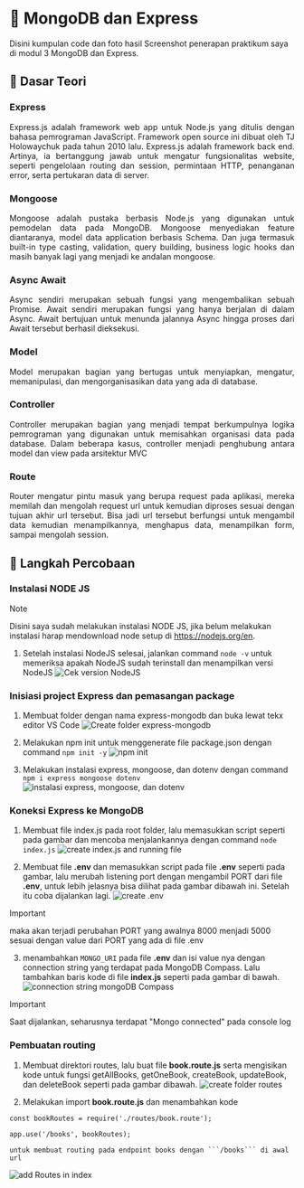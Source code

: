 # :ledger: MongoDB dan Express

Disini kumpulan code dan foto hasil Screenshot penerapan praktikum saya di modul 3 MongoDB dan Express.
## :memo: Dasar Teori
### Express
<p style='text-align: justify;'> Express.js adalah framework web app untuk Node.js yang ditulis dengan bahasa pemrograman JavaScript. Framework open source ini dibuat oleh TJ Holowaychuk pada tahun 2010 lalu. Express.js adalah framework back end. Artinya, ia bertanggung jawab untuk mengatur fungsionalitas website, seperti pengelolaan routing dan session, permintaan HTTP, penanganan error, serta pertukaran data di server. </p>

### Mongoose
<p style='text-align: justify;'> Mongoose adalah pustaka berbasis Node.js yang digunakan untuk pemodelan data pada MongoDB. Mongoose menyediakan feature diantaranya, model data application berbasis Schema. Dan juga termasuk built-in type casting, validation, query building, business logic hooks dan masih banyak lagi yang menjadi ke andalan mongoose. </p>

### Async Await
<p style='text-align: justify;'> Async sendiri merupakan sebuah fungsi yang mengembalikan sebuah Promise. Await sendiri merupakan fungsi yang hanya berjalan di dalam Async. Await bertujuan untuk menunda jalannya Async hingga proses dari Await tersebut berhasil dieksekusi. </p>

### Model
<p style='text-align: justify;'> Model merupakan bagian yang bertugas untuk menyiapkan, mengatur, memanipulasi, dan mengorganisasikan data yang ada di database. </p>

### Controller
<p style='text-align: justify;'> Controller merupakan bagian yang menjadi tempat berkumpulnya logika pemrograman yang digunakan untuk memisahkan organisasi data pada database. Dalam beberapa kasus, controller menjadi penghubung antara model dan view pada arsitektur MVC </p>

### Route
<p style='text-align: justify;'> Router mengatur pintu masuk yang berupa request pada aplikasi, mereka memilah dan mengolah request url untuk kemudian diproses sesuai dengan tujuan akhir url tersebut. Bisa jadi url tersebut berfungsi untuk mengambil data kemudian menampilkannya, menghapus data, menampilkan form, sampai mengolah session. </p>

## :scroll: Langkah Percobaan
### Instalasi NODE JS
<!-- > :information_source: **NOTE : Disini saya sudah melakukan instalasi NODE JS, jika belum melakukan instalasi harap mendownload node setup di https://nodejs.org/en dan menjalankannya.** -->
> [!NOTE]
> Disini saya sudah melakukan instalasi NODE JS, jika belum melakukan instalasi harap mendownload node setup di https://nodejs.org/en.
1. Setelah instalasi NodeJS selesai, jalankan command ```node -v``` untuk memeriksa apakah NodeJS sudah terinstall dan menampilkan versi NodeJS
![Cek version NodeJS](../Screenshot/praktikum_3/1_check_node.png)

### Inisiasi project Express dan pemasangan package
1. Membuat folder dengan nama express-mongodb dan buka lewat tekx editor VS Code
![Create folder express-mongodb](../Screenshot/praktikum_3/2_create_folder.png)

2. Melakukan npm init untuk menggenerate file package.json dengan command ```npm init -y```
![npm init](../Screenshot/praktikum_3/3_npm_init.png)

3. Melakukan instalasi express, mongoose, dan dotenv dengan command ```npm i express mongoose dotenv```
![instalasi express, mongoose, dan dotenv](../Screenshot/praktikum_3/4_installExpress,mongoose,env.png)

### Koneksi Express ke MongoDB
1. Membuat file index.js pada root folder, lalu memasukkan script seperti pada gambar dan mencoba menjalankannya dengan command ```node index.js```
![create index.js and running file](../Screenshot/praktikum_3/5_create_indexJs.png)

2. Membuat file **.env** dan memasukkan script pada file **.env** seperti pada gambar, lalu merubah listening port dengan mengambil PORT dari file **.env**, untuk lebih jelasnya bisa dilihat pada gambar dibawah ini. Setelah itu coba dijalankan lagi.
![create .env](../Screenshot/praktikum_3/6_env_listeningPort.png)
> [!IMPORTANT]
> maka akan terjadi perubahan PORT yang awalnya 8000 menjadi 5000 sesuai dengan value dari PORT yang ada di file .env

3. menambahkan ```MONGO_URI``` pada file **.env** dan isi value nya dengan connection string yang terdapat pada MongoDB Compass. Lalu tambahkan baris kode di file **index.js** seperti pada gambar di bawah.
![connection string mongoDB Compass](../Screenshot/praktikum_3/7_MongoURI_dbConnect.png)
> [!IMPORTANT]
> Saat dijalankan, seharusnya terdapat "Mongo connected" pada console log

### Pembuatan routing 
1. Membuat direktori routes, lalu buat file **book.route.js** serta mengisikan kode untuk fungsi getAllBooks, getOneBook, createBook, updateBook, dan deleteBook seperti pada gambar dibawah.
![create folder routes](../Screenshot/praktikum_3/8_createRoutes_addEndpoint.png)

2. Melakukan import **book.route.js** dan menambahkan kode 
``` 
const bookRoutes = require('./routes/book.route');

app.use('/books', bookRoutes);
```
    untuk membuat routing pada endpoint books dengan ```/books``` di awal url
![add Routes in index](../Screenshot/praktikum_3/9_addRoutesInIndex.png)
